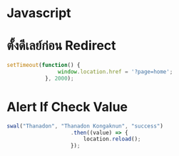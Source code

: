# Javascript


# ตั้งดีเลย์ก่อน Redirect
```javascript
setTimeout(function() {
                window.location.href = '?page=home';
            }, 2000);
```
# Alert If Check Value
```javascript
swal("Thanadon", "Thanadon Kongaknun", "success")
                    .then((value) => {
                        location.reload();
                    });
```

